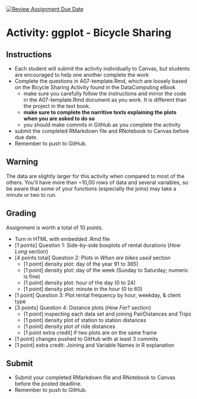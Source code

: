 [![Review Assignment Due Date](https://classroom.github.com/assets/deadline-readme-button-22041afd0340ce965d47ae6ef1cefeee28c7c493a6346c4f15d667ab976d596c.svg)](https://classroom.github.com/a/Q33ZKINM)
# Activity: ggplot - Bicycle Sharing

## Instructions 

- Each student will submit the activity individually to Canvas, but students are encouraged to help one another complete the work
- Complete the questions in A07-template.Rmd, which are loosely based on the Bicycle Sharing Activity found in the DataComputing eBook
    - make sure you carefully follow the instructions and mirror the code in the A07-template.Rmd document as you work. It is different than the project in the text book.
    - **make sure to complete the narritive texts explaining the plots when you are asked to do so**
    - you should make commits in GitHub as you complete the activity
- submit the completed RMarkdown file and RNotebook to Canvas before due date.
- Remember to push to GitHub.

## Warning

The data are slightly larger for this activity when compared to most of the others.  You'll have more than ~10,00 rows of data and several variables, so be aware that some of your functions (especially the joins) may take a minute or two to run. 

## Grading


Assignment is worth a total of 10 points.

- Turn in HTML with embedded .Rmd file 
- [1 points] Question 1: Side-by-side boxplots of rental durations (*How Long* section)
- [4 points total] Question 2: Plots in *When are bikes used* section
    - [1 point] density plot: day of the year 91 to 365)
    - [1 point] density plot: day of the week (Sunday to Saturday; numeric is fine)
    - [1 point] density plot: hour of the day (0 to 24)
    - [1 point] density plot: minute in the hour (0 to 60)
- [1 point] Question 3: Plot rental frequency by hour, weekday, & client type
- [3 points] Question 4: Distance plots (*How Far?* section)
    - [1 point] inspecting each data set and joining PairDistances and Trips 
    - [1 point] density plot of station to station distances
    - [1 point] density plot of ride distances
    - [1 point extra credit] if two plots are on the same frame
- [1 point] changes pushed to GitHub with at least 3 commits
- [1 point] extra credit: Joining and Variable Names in R explanation


## Submit

- Submit your completed RMarkdown file and RNotebook to Canvas before the posted deadline. 
- Remember to push to GitHub. 